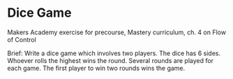 # Dice Game #

Makers Academy exercise for precourse, Mastery curriculum, ch. 4 on Flow of Control

Brief: Write a dice game which involves two players. The dice has 6 sides. Whoever rolls the highest wins the round.
Several rounds are played for each game. The first player to win two rounds wins the game. 
